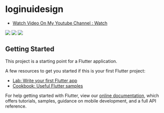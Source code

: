 # loginuidesign

- [Watch Video On My Youtube Channel : Watch](https://www.youtube.com/watch?v=Vitwo_SUzMI)


![](https://i.postimg.cc/DwPh5cZB/5-1.png)
![](https://i.postimg.cc/cJDSG4f3/1-2.png)
![](https://i.postimg.cc/q7BTFC60/5-2.png)

## Getting Started

This project is a starting point for a Flutter application.

A few resources to get you started if this is your first Flutter project:

- [Lab: Write your first Flutter app](https://flutter.dev/docs/get-started/codelab)
- [Cookbook: Useful Flutter samples](https://flutter.dev/docs/cookbook)

For help getting started with Flutter, view our
[online documentation](https://flutter.dev/docs), which offers tutorials,
samples, guidance on mobile development, and a full API reference.
